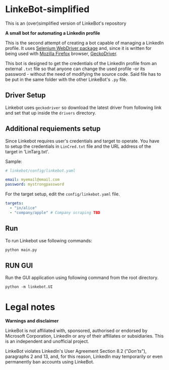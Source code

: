 # LinkeBot-simplified
This is an (over)simplified version of LinkeBot's repository


**A small bot for automating a Linkedin profile**

This is the second attempt of creating a bot capable of managing a LinkedIn profile. It uses [Selenium WebDriver package](https://pypi.org/project/selenium/) and, since it is written for being used with [Mozilla Firefox](https://www.mozilla.org/it/firefox/new/) browser, [GeckoDriver](https://github.com/mozilla/geckodriver/releases).

This bot is designed to get the credentials of the LinkedIn profile from an external `.txt` file so that anyone can change the used profile -or its password - without the need of modifying the source code. Said file has to be put in the same folder with the other LinkeBot's `.py` file.


## Driver Setup

Linkebot uses `geckodriver` so download the latest driver from following link and set that up inside the `drivers` directory. 

## Additional requiements setup

Since Linkebot requires user's credentials and target to operate. You have to setup the credentials in `LinCred.txt` file and the URL address of the target in 'LinTarg.txt'.

Sample:

```yaml
# linkebot/config/linkebot.yaml

email: myemail@email.com
password: mystrongpassword
```

For the target setup, edit the `config/linkebot.yaml` file.

```yaml
targets:
  - "in/alice"
  - "company/apple" # Company scraping TBD
```

## Run

To run Linkebot use following commands:

```bash
python main.py
```

## RUN GUI

Run the GUI application using following command from the root directory.

```
python -m linkebot.UI
```

# Legal notes

**Warnings and disclaimer**

LinkeBot is not affiliated with, sponsored, authorised or endorsed by Microsoft Corporation, LinkedIn or any of their affiliates or subsidiaries. This is an independent and unofficial project.

LinkeBot violates LinkedIn's User Agreement Section 8.2 ("_Don’ts_"), paragraphs 2 and 13, and, for this reason, LinkedIn may temporarily or even permanently ban accounts using LinkeBot.
